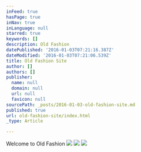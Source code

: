 ```yaml
---
inFeed: true
hasPage: true
inNav: true
inLanguage: null
starred: true
keywords: []
description: Old Fashion
datePublished: '2016-01-03T07:21:16.387Z'
dateModified: '2016-01-03T07:21:06.539Z'
title: Old Fashion Site
author: []
authors: []
publisher:
  name: null
  domain: null
  url: null
  favicon: null
sourcePath: _posts/2016-01-03-old-fashion-site.md
published: true
url: old-fashion-site/index.html
_type: Article

---
```

Welcome to Old Fashion
![](https://the-grid-user-content.s3-us-west-2.amazonaws.com/6ab1c700-a8c2-48bb-9eb8-e2ba78400afd.jpg)
![](https://the-grid-user-content.s3-us-west-2.amazonaws.com/c95ae8f4-fb75-4680-95b5-06f1f9e21c17.jpg)
![](https://the-grid-user-content.s3-us-west-2.amazonaws.com/0f28a544-da4c-4504-bb21-ad6e7a35775b.jpg)